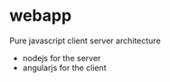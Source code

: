 webapp
======

Pure javascript client server architecture

- nodejs for the server
- angularjs for the client

